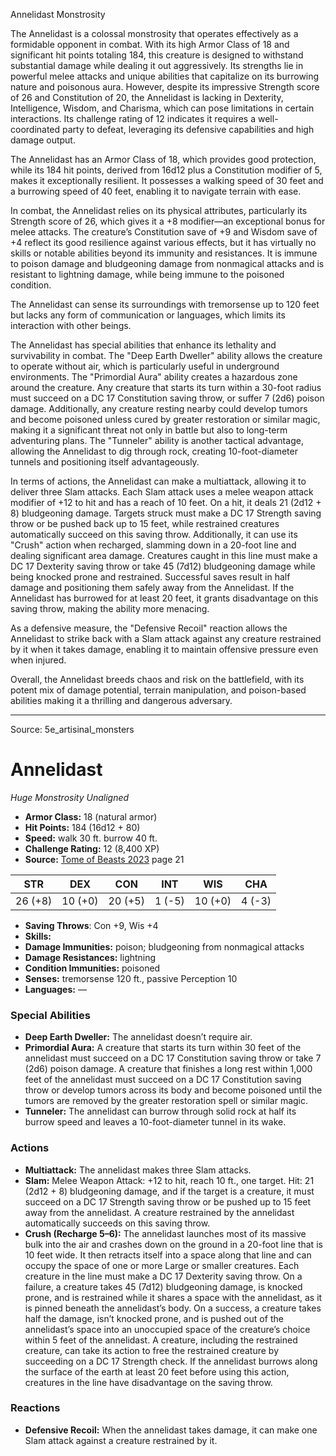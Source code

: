 <MonsterName/>Annelidast</MonsterName>
<CreatureType/>Monstrosity</CreatureType>

<summary>The Annelidast is a colossal monstrosity that operates effectively as a formidable opponent in combat. With its high Armor Class of 18 and significant hit points totaling 184, this creature is designed to withstand substantial damage while dealing it out aggressively. Its strengths lie in powerful melee attacks and unique abilities that capitalize on its burrowing nature and poisonous aura. However, despite its impressive Strength score of 26 and Constitution of 20, the Annelidast is lacking in Dexterity, Intelligence, Wisdom, and Charisma, which can pose limitations in certain interactions. Its challenge rating of 12 indicates it requires a well-coordinated party to defeat, leveraging its defensive capabilities and high damage output.</summary>

<detail>

The Annelidast has an Armor Class of 18, which provides good protection, while its 184 hit points, derived from 16d12 plus a Constitution modifier of 5, makes it exceptionally resilient. It possesses a walking speed of 30 feet and a burrowing speed of 40 feet, enabling it to navigate terrain with ease. 

In combat, the Annelidast relies on its physical attributes, particularly its Strength score of 26, which gives it a +8 modifier—an exceptional bonus for melee attacks. The creature’s Constitution save of +9 and Wisdom save of +4 reflect its good resilience against various effects, but it has virtually no skills or notable abilities beyond its immunity and resistances. It is immune to poison damage and bludgeoning damage from nonmagical attacks and is resistant to lightning damage, while being immune to the poisoned condition. 

The Annelidast can sense its surroundings with tremorsense up to 120 feet but lacks any form of communication or languages, which limits its interaction with other beings.

The Annelidast has special abilities that enhance its lethality and survivability in combat. The "Deep Earth Dweller" ability allows the creature to operate without air, which is particularly useful in underground environments. The "Primordial Aura" ability creates a hazardous zone around the creature. Any creature that starts its turn within a 30-foot radius must succeed on a DC 17 Constitution saving throw, or suffer 7 (2d6) poison damage. Additionally, any creature resting nearby could develop tumors and become poisoned unless cured by greater restoration or similar magic, making it a significant threat not only in battle but also to long-term adventuring plans. The "Tunneler" ability is another tactical advantage, allowing the Annelidast to dig through rock, creating 10-foot-diameter tunnels and positioning itself advantageously.

In terms of actions, the Annelidast can make a multiattack, allowing it to deliver three Slam attacks. Each Slam attack uses a melee weapon attack modifier of +12 to hit and has a reach of 10 feet. On a hit, it deals 21 (2d12 + 8) bludgeoning damage. Targets struck must make a DC 17 Strength saving throw or be pushed back up to 15 feet, while restrained creatures automatically succeed on this saving throw. Additionally, it can use its "Crush" action when recharged, slamming down in a 20-foot line and dealing significant area damage. Creatures caught in this line must make a DC 17 Dexterity saving throw or take 45 (7d12) bludgeoning damage while being knocked prone and restrained. Successful saves result in half damage and positioning them safely away from the Annelidast. If the Annelidast has burrowed for at least 20 feet, it grants disadvantage on this saving throw, making the ability more menacing.

As a defensive measure, the "Defensive Recoil" reaction allows the Annelidast to strike back with a Slam attack against any creature restrained by it when it takes damage, enabling it to maintain offensive pressure even when injured.

Overall, the Annelidast breeds chaos and risk on the battlefield, with its potent mix of damage potential, terrain manipulation, and poison-based abilities making it a thrilling and dangerous adversary.</detail>



---

Source: 5e_artisinal_monsters

# Annelidast

*Huge* *Monstrosity* *Unaligned*

- **Armor Class:** 18 (natural armor)
- **Hit Points:** 184 (16d12 + 80)
- **Speed:** walk 30 ft. burrow 40 ft.
- **Challenge Rating:** 12 (8,400 XP)
- **Source:** [Tome of Beasts 2023](https://koboldpress.com/kpstore/product/tome-of-beasts-1-2023-edition/) page 21

| STR | DEX | CON | INT | WIS | CHA |
| --- | --- | --- | --- | --- | --- |
| 26 (+8) | 10 (+0) | 20 (+5) | 1 (-5) | 10 (+0) | 4 (-3) |

- **Saving Throws**: Con +9, Wis +4
- **Skills:** 
- **Damage Immunities:** poison; bludgeoning from nonmagical attacks
- **Damage Resistances:** lightning
- **Condition Immunities:** poisoned
- **Senses:** tremorsense 120 ft., passive Perception 10
- **Languages:** —

### Special Abilities

- **Deep Earth Dweller:** The annelidast doesn’t require air.
- **Primordial Aura:** A creature that starts its turn within 30 feet of the annelidast must succeed on a DC 17 Constitution saving throw or take 7 (2d6) poison damage. A creature that finishes a long rest within 1,000 feet of the annelidast must succeed on a DC 17 Constitution saving throw or develop tumors across its body and become poisoned until the tumors are removed by the greater restoration spell or similar magic.
- **Tunneler:** The annelidast can burrow through solid rock at half its burrow speed and leaves a 10-foot-diameter tunnel in its wake.

### Actions

- **Multiattack:** The annelidast makes three Slam attacks.
- **Slam:** Melee Weapon Attack: +12 to hit, reach 10 ft., one target. Hit: 21 (2d12 + 8) bludgeoning damage, and if the target is a creature, it must succeed on a DC 17 Strength saving throw or be pushed up to 15 feet away from the annelidast. A creature restrained by the annelidast automatically succeeds on this saving throw.
- **Crush (Recharge 5–6):** The annelidast launches most of its massive bulk into the air and crashes down on the ground in a 20-foot line that is 10 feet wide. It then retracts itself into a space along that line and can occupy the space of one or more Large or smaller creatures. Each creature in the line must make a DC 17 Dexterity saving throw. On a failure, a creature takes 45 (7d12) bludgeoning damage, is knocked prone, and is restrained while it shares a space with the annelidast, as it is pinned beneath the annelidast’s body. On a success, a creature takes half the damage, isn’t knocked prone, and is pushed out of the annelidast’s space into an unoccupied space of the creature’s choice within 5 feet of the annelidast. A creature, including the restrained creature, can take its action to free the restrained creature by succeeding on a DC 17 Strength check. If the annelidast burrows along the surface of the earth at least 20 feet before using this action, creatures in the line have disadvantage on the saving throw.

### Reactions

- **Defensive Recoil:** When the annelidast takes damage, it can make one Slam attack against a creature restrained by it.


